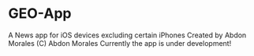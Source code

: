 # GEO-App
A News app for iOS devices excluding certain iPhones
Created by Abdon Morales
(C) Abdon Morales
Currently the app is under development!
